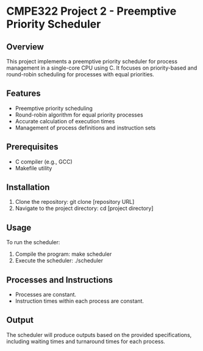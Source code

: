 # CMPE322 Project 2 - Preemptive Priority Scheduler

## Overview
This project implements a preemptive priority scheduler for process management in a single-core CPU using C. It focuses on priority-based and round-robin scheduling for processes with equal priorities.

## Features
- Preemptive priority scheduling
- Round-robin algorithm for equal priority processes
- Accurate calculation of execution times
- Management of process definitions and instruction sets

## Prerequisites
- C compiler (e.g., GCC)
- Makefile utility

## Installation
1. Clone the repository:
git clone [repository URL]
2. Navigate to the project directory:
cd [project directory]

## Usage
To run the scheduler:
1. Compile the program:
make scheduler
2. Execute the scheduler:
./scheduler

## Processes and Instructions
- Processes are constant.
- Instruction times within each process are constant.

## Output
The scheduler will produce outputs based on the provided specifications, including waiting times and turnaround times for each process.


